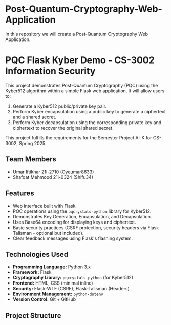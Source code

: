 # Post-Quantum-Cryptography-Web-Application
In this repository we will create  a Post-Quantum Cryptography Web Application.

# PQC Flask Kyber Demo - CS-3002 Information Security

This project demonstrates Post-Quantum Cryptography (PQC) using the Kyber512 algorithm within a simple Flask web application. It will allow users to:

1.  Generate a Kyber512 public/private key pair.
2.  Perform Kyber encapsulation using a public key to generate a ciphertext and a shared secret.
3.  Perform Kyber decapsulation using the corresponding private key and ciphertext to recover the original shared secret.

This project fulfills the requirements for the Semester Project Al-K for CS-3002, Spring 2025.

## Team Members

*   Umar Iftikhar 21i-2710 (Oyeumar8633)
*   Shafqat Mehmood 21i-0324 (Shifu34)

## Features

*   Web interface built with Flask.
*   PQC operations using the `pqcrystals-python` library for Kyber512.
*   Demonstrates Key Generation, Encapsulation, and Decapsulation.
*   Uses Base64 encoding for displaying keys and ciphertext.
*   Basic security practices (CSRF protection, security headers via Flask-Talisman - optional but included).
*   Clear feedback messages using Flask's flashing system.

## Technologies Used

*   **Programming Language:** Python 3.x
*   **Framework:** Flask
*   **Cryptography Library:** `pqcrystals-python` (for Kyber512)
*   **Frontend:** HTML, CSS (minimal inline)
*   **Security:** Flask-WTF (CSRF), Flask-Talisman (Headers)
*   **Environment Management:** `python-dotenv`
*   **Version Control:** Git + GitHub

## Project Structure

